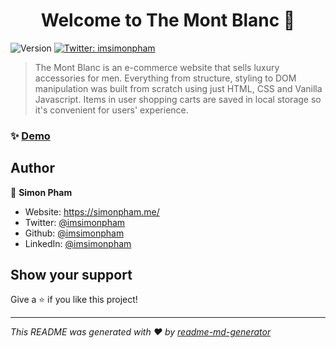 <h1 align="center">Welcome to The Mont Blanc 👋</h1>
<p>
  <img alt="Version" src="https://img.shields.io/badge/version-0.1.0-blue.svg?cacheSeconds=2592000" />
  <a href="https://twitter.com/imsimonpham" target="_blank">
    <img alt="Twitter: imsimonpham" src="https://img.shields.io/twitter/follow/imsimonpham.svg?style=social" />
  </a>
</p>

> The Mont Blanc is an e-commerce website that sells luxury accessories for men. Everything from structure, styling to DOM manipulation was built from scratch using just HTML, CSS and Vanilla Javascript. Items in user shopping carts are saved in local storage so it's convenient for users' experience.

### ✨ [Demo](https://kimnailsbeauty.netlify.app/)

## Author

👤 **Simon Pham**

* Website: https://simonpham.me/
* Twitter: [@imsimonpham](https://twitter.com/imsimonpham)
* Github: [@imsimonpham](https://github.com/imsimonpham)
* LinkedIn: [@imsimonpham](https://linkedin.com/in/imsimonpham)

## Show your support

Give a ⭐️ if you like this project!

***
_This README was generated with ❤️ by [readme-md-generator](https://github.com/kefranabg/readme-md-generator)_
